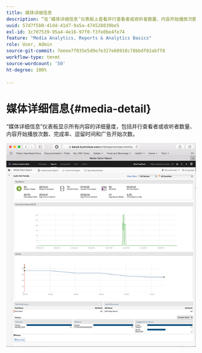 ```yaml
---
title: 媒体详细信息
description: “在‘媒体详细信息’仪表板上查看并行查看者或收听者数量、内容开始播放次数、完成率、逗留时间和广告开始次数的详细量度。”
uuid: 57d7f5b0-41dd-41d7-9a5a-474528839be5
exl-id: 3c707539-95a4-4e16-97f0-f3fe0be4fe74
feature: "Media Analytics, Reports & Analytics Basics"
role: User, Admin
source-git-commit: 7eeee7f035e5d9e7e327e60910c78bbdf02abff8
workflow-type: tm+mt
source-wordcount: '50'
ht-degree: 100%

---
```


# 媒体详细信息{#media-detail}

“媒体详细信息”仪表板显示所有内容的详细量度，包括并行查看者或收听者数量、内容开始播放次数、完成率、逗留时间和广告开始次数。

![](assets/media_detail.png)
